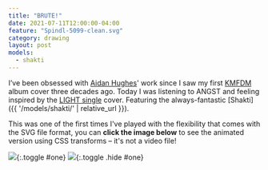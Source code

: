 ```yaml
---
title: "BRUTE!"
date: 2021-07-11T12:00:00-04:00
feature: "Spindl-5099-clean.svg"
category: drawing
layout: post
models:
  - shakti
---
```


I’ve been obsessed with [Aidan Hughes](http://bruteprop.co.uk/)' work since I saw my first [KMFDM](https://kmfdm.net/) album cover three decades ago. Today I was listening to ANGST and feeling inspired by the [LIGHT single](https://en.wikipedia.org/wiki/Light_(KMFDM_song)) cover. Featuring the always-fantastic [Shakti]({{ '/models/shakti/' | relative_url }}).

This was one of the first times I've played with the flexibility that comes with the SVG file format, you can **click the image below** to see the animated version using CSS transforms – it's not a video file!

![]({{site.static}}{{page.url}}/Spindl-5099-clean.svg){:.toggle #one}
![]({{site.static}}{{page.url}}/Spindl-5099-animated.svg){:.toggle .hide #one}